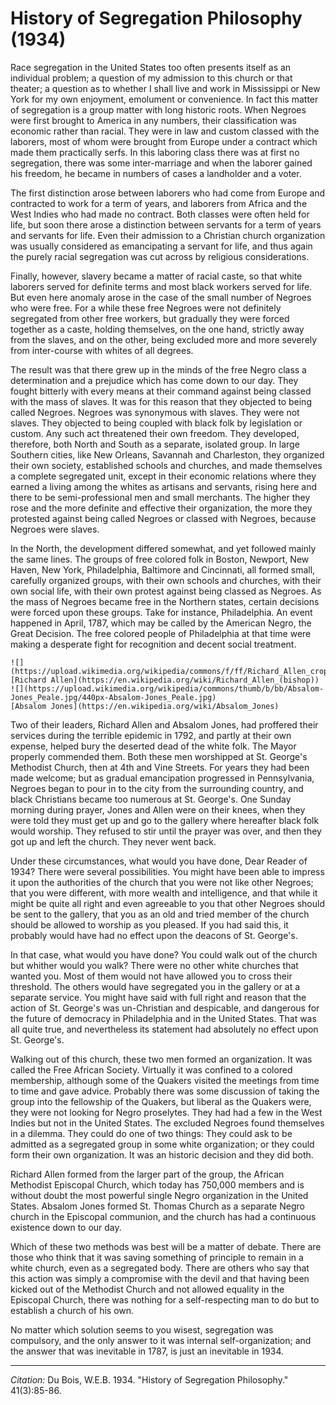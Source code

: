 <!--
title:   History of Segregation Philosophy
author:  Du Bois, W.E.B.
journal: The Crisis
year:    1934
volume:  41
issue:   3
pages:   85-86
-->
# History of Segregation Philosophy (1934)

Race segregation in the United States too often presents itself as an individual problem; a question of my admission to this church or that theater; a question as to whether I shall live and work in Mississippi or New York for my own enjoyment, emolument or convenience. In fact this matter of segregation is a group matter with long historic roots. When Negroes were first brought to America in any numbers, their classification was economic rather than racial. They were in law and custom classed with the laborers, most of whom were brought from Europe under a contract which made them practically serfs. In this laboring class there was at first no segregation, there was some inter-marriage and when the laborer gained his freedom, he became in numbers of cases a landholder and a voter.

The first distinction arose between laborers who had come from Europe and contracted to work for a term of years, and laborers from Africa and the West Indies who had made no contract. Both classes were often held for life, but soon there arose a distinction between servants for a term of years and servants for life. Even their admission to a Christian church organization was usually considered as emancipating a servant for life, and thus again the purely racial segregation was cut across by religious considerations.

Finally, however, slavery became a matter of racial caste, so that white laborers served for definite terms and most black workers served for life. But even here anomaly arose in the case of the small number of Negroes who were free. For a while these free Negroes were not definitely segregated from other free workers, but gradually they were forced together as a caste, holding themselves, on the one hand, strictly away from the slaves, and on the other, being excluded more and more severely from inter-course with whites of all degrees.

The result was that there grew up in the minds of the free Negro class a determination and a prejudice which has come down to our day. They fought bitterly with every means at their command against being classed with the mass of slaves. It was for this reason that they objected to being called Negroes. Negroes was synonymous with slaves. They were not slaves. They objected to being coupled with black folk by legislation or custom. Any such act threatened their own freedom. They developed, therefore, both North and South as a separate, isolated group. In large Southern cities, like New Orleans, Savannah and Charleston, they organized their own society, established schools and churches, and made themselves a complete segregated unit, except in their economic relations where they earned a living among the whites as artisans and servants, rising here and there to be semi-professional men and small merchants. The higher they rose and the more definite and effective their organization, the more they protested against being called Negroes or classed with Negroes, because Negroes were slaves.

In the North, the development differed somewhat, and yet followed mainly the same lines. The groups of free colored folk in Boston, Newport, New Haven, New York, Philadelphia, Baltimore and Cincinnati, all formed small, carefully organized groups, with their own schools and churches, with their own social life, with their own protest against being classed as Negroes. As the mass of Negroes became free in the Northern states, certain decisions were forced upon these groups. Take for instance, Philadelphia. An event happened in April, 1787, which may be called by the American Negro, the Great Decision. The free colored people of Philadelphia at that time were making a desperate fight for recognition and decent social treatment.

```{margin}
![](https://upload.wikimedia.org/wikipedia/commons/f/ff/Richard_Allen_crop.jpg)    
[Richard Allen](https://en.wikipedia.org/wiki/Richard_Allen_(bishop))    
![](https://upload.wikimedia.org/wikipedia/commons/thumb/b/bb/Absalom-Jones_Peale.jpg/440px-Absalom-Jones_Peale.jpg)
[Absalom Jones](https://en.wikipedia.org/wiki/Absalom_Jones)
```

Two of their leaders, Richard Allen and Absalom Jones, had proffered their services during the terrible epidemic in 1792, and partly at their own expense, helped bury the deserted dead of the white folk. The Mayor properly commended them. Both these men worshipped at St. George's Methodist Church, then at 4th and Vine Streets. For years they had been made welcome; but as gradual emancipation progressed in Pennsylvania, Negroes began to pour in to the city from the surrounding country, and black Christians became too numerous at St. George's. One Sunday morning during prayer, Jones and Allen were on their knees, when they were told they must get up and go to the gallery where hereafter black folk would worship. They refused to stir until the prayer was over, and then they got up and left the church. They never went back.

Under these circumstances, what would you have done, Dear Reader of 1934? There were several possibilities. You might have been able to impress it upon the authorities of the church that you were not like other Negroes; that you were different, with more wealth and intelligence, and that while it might be quite all right and even agreeable to you that other Negroes should be sent to the gallery, that you as an old and tried member of the church should be allowed to worship as you pleased. If you had said this, it probably would have had no effect upon the deacons of St. George's.

In that case, what would you have done? You could walk out of the church but whither would you walk? There were no other white churches that wanted you. Most of them would not have allowed you to cross their threshold. The others would have segregated you in the gallery or at a separate service. You might have said with full right and reason that the action of St. George's was un-Christian and despicable, and dangerous for the future of democracy in Philadelphia and in the United States. That was all quite true, and nevertheless its statement had absolutely no effect upon St. George's.

Walking out of this church, these two men formed an organization. It was called the Free African Society. Virtually it was confined to a colored membership, although some of the Quakers visited the meetings from time to time and gave advice. Probably there was some discussion of taking the group into the fellowship of the Quakers, but liberal as the Quakers were, they were not looking for Negro proselytes. They had had a few in the West Indies but not in the United States. The excluded Negroes found themselves in a dilemma. They could do one of two things: They could ask to be admitted as a segregated group in some white organization; or they could form their own organization. It was an historic decision and they did both.

Richard Allen formed from the larger part of the group, the African Methodist Episcopal Church, which today has 750,000 members and is without doubt the most powerful single Negro organization in the United States. Absalom Jones formed St. Thomas Church as a separate Negro church in the Episcopal communion, and the church has had a continuous existence down to our day.

Which of these two methods was best will be a matter of debate. There are those who think that it was saving something of principle to remain in a white church, even as a segregated body. There are others who say that this action was simply a compromise with the devil and that having been kicked out of the Methodist Church and not allowed equality in the Episcopal Church, there was nothing for a self-respecting man to do but to establish a church of his own.

No matter which solution seems to you wisest, segregation was compulsory, and the only answer to it was internal self-organization; and the answer that was inevitable in 1787, is just an inevitable in 1934.


_________________
*Citation:* Du Bois, W.E.B. 1934. "History of Segregation Philosophy." 41(3):85-86.
